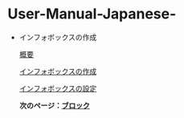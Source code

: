 # User-Manual-Japanese-

- インフォボックスの作成
    
    [概要](https://github.com/CS-eukarya/User-Manual-Japanese-/blob/%E3%82%A4%E3%83%B3%E3%83%95%E3%82%A9%E3%83%9C%E3%83%83%E3%82%AF%E3%82%B9%E3%81%AE%E4%BD%9C%E6%88%90/%E6%A6%82%E8%A6%81.md)
    
    [インフォボックスの作成](https://github.com/CS-eukarya/User-Manual-Japanese-/blob/%E3%82%A4%E3%83%B3%E3%83%95%E3%82%A9%E3%83%9C%E3%83%83%E3%82%AF%E3%82%B9%E3%81%AE%E4%BD%9C%E6%88%90/%E3%82%A4%E3%83%B3%E3%83%95%E3%82%A9%E3%83%9C%E3%83%83%E3%82%AF%E3%82%B9%E3%81%AE%E4%BD%9C%E6%88%90.md)
  
    [インフォボックスの設定](https://github.com/CS-eukarya/User-Manual-Japanese-/blob/%E3%82%A4%E3%83%B3%E3%83%95%E3%82%A9%E3%83%9C%E3%83%83%E3%82%AF%E3%82%B9%E3%81%AE%E4%BD%9C%E6%88%90/%E3%82%A4%E3%83%B3%E3%83%95%E3%82%A9%E3%83%9C%E3%83%83%E3%82%AF%E3%82%B9%E3%81%AE%E8%A8%AD%E5%AE%9A.md)

  **次のページ：[ブロック](https://github.com/CS-eukarya/User-Manual-Japanese-/tree/%E3%83%96%E3%83%AD%E3%83%83%E3%82%AF)**
